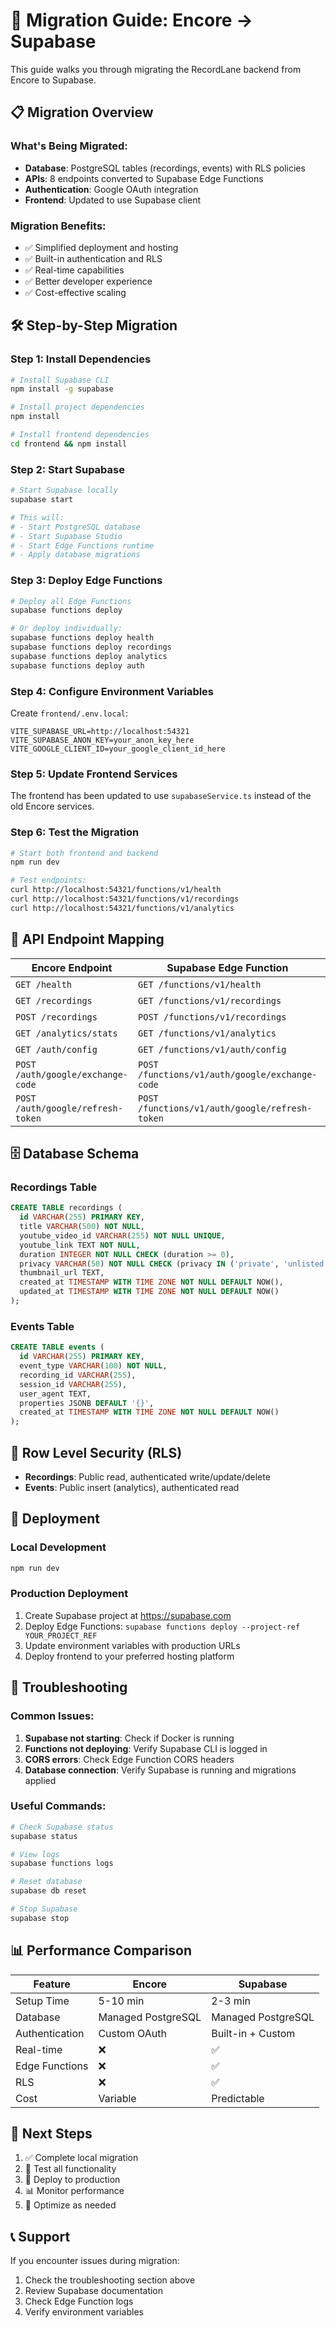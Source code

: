 # 🚀 Migration Guide: Encore → Supabase

This guide walks you through migrating the RecordLane backend from Encore to Supabase.

## 📋 Migration Overview

### What's Being Migrated:
- **Database**: PostgreSQL tables (recordings, events) with RLS policies
- **APIs**: 8 endpoints converted to Supabase Edge Functions
- **Authentication**: Google OAuth integration
- **Frontend**: Updated to use Supabase client

### Migration Benefits:
- ✅ Simplified deployment and hosting
- ✅ Built-in authentication and RLS
- ✅ Real-time capabilities
- ✅ Better developer experience
- ✅ Cost-effective scaling

## 🛠️ Step-by-Step Migration

### Step 1: Install Dependencies

```bash
# Install Supabase CLI
npm install -g supabase

# Install project dependencies
npm install

# Install frontend dependencies
cd frontend && npm install
```

### Step 2: Start Supabase

```bash
# Start Supabase locally
supabase start

# This will:
# - Start PostgreSQL database
# - Start Supabase Studio
# - Start Edge Functions runtime
# - Apply database migrations
```

### Step 3: Deploy Edge Functions

```bash
# Deploy all Edge Functions
supabase functions deploy

# Or deploy individually:
supabase functions deploy health
supabase functions deploy recordings
supabase functions deploy analytics
supabase functions deploy auth
```

### Step 4: Configure Environment Variables

Create `frontend/.env.local`:
```env
VITE_SUPABASE_URL=http://localhost:54321
VITE_SUPABASE_ANON_KEY=your_anon_key_here
VITE_GOOGLE_CLIENT_ID=your_google_client_id_here
```

### Step 5: Update Frontend Services

The frontend has been updated to use `supabaseService.ts` instead of the old Encore services.

### Step 6: Test the Migration

```bash
# Start both frontend and backend
npm run dev

# Test endpoints:
curl http://localhost:54321/functions/v1/health
curl http://localhost:54321/functions/v1/recordings
curl http://localhost:54321/functions/v1/analytics
```

## 🔄 API Endpoint Mapping

| Encore Endpoint | Supabase Edge Function | Status |
|----------------|----------------------|--------|
| `GET /health` | `GET /functions/v1/health` | ✅ |
| `GET /recordings` | `GET /functions/v1/recordings` | ✅ |
| `POST /recordings` | `POST /functions/v1/recordings` | ✅ |
| `GET /analytics/stats` | `GET /functions/v1/analytics` | ✅ |
| `GET /auth/config` | `GET /functions/v1/auth/config` | ✅ |
| `POST /auth/google/exchange-code` | `POST /functions/v1/auth/google/exchange-code` | ✅ |
| `POST /auth/google/refresh-token` | `POST /functions/v1/auth/google/refresh-token` | ✅ |

## 🗄️ Database Schema

### Recordings Table
```sql
CREATE TABLE recordings (
  id VARCHAR(255) PRIMARY KEY,
  title VARCHAR(500) NOT NULL,
  youtube_video_id VARCHAR(255) NOT NULL UNIQUE,
  youtube_link TEXT NOT NULL,
  duration INTEGER NOT NULL CHECK (duration >= 0),
  privacy VARCHAR(50) NOT NULL CHECK (privacy IN ('private', 'unlisted', 'public')),
  thumbnail_url TEXT,
  created_at TIMESTAMP WITH TIME ZONE NOT NULL DEFAULT NOW(),
  updated_at TIMESTAMP WITH TIME ZONE NOT NULL DEFAULT NOW()
);
```

### Events Table
```sql
CREATE TABLE events (
  id VARCHAR(255) PRIMARY KEY,
  event_type VARCHAR(100) NOT NULL,
  recording_id VARCHAR(255),
  session_id VARCHAR(255),
  user_agent TEXT,
  properties JSONB DEFAULT '{}',
  created_at TIMESTAMP WITH TIME ZONE NOT NULL DEFAULT NOW()
);
```

## 🔐 Row Level Security (RLS)

- **Recordings**: Public read, authenticated write/update/delete
- **Events**: Public insert (analytics), authenticated read

## 🚀 Deployment

### Local Development
```bash
npm run dev
```

### Production Deployment
1. Create Supabase project at https://supabase.com
2. Deploy Edge Functions: `supabase functions deploy --project-ref YOUR_PROJECT_REF`
3. Update environment variables with production URLs
4. Deploy frontend to your preferred hosting platform

## 🔧 Troubleshooting

### Common Issues:

1. **Supabase not starting**: Check if Docker is running
2. **Functions not deploying**: Verify Supabase CLI is logged in
3. **CORS errors**: Check Edge Function CORS headers
4. **Database connection**: Verify Supabase is running and migrations applied

### Useful Commands:

```bash
# Check Supabase status
supabase status

# View logs
supabase functions logs

# Reset database
supabase db reset

# Stop Supabase
supabase stop
```

## 📊 Performance Comparison

| Feature | Encore | Supabase |
|---------|--------|----------|
| Setup Time | 5-10 min | 2-3 min |
| Database | Managed PostgreSQL | Managed PostgreSQL |
| Authentication | Custom OAuth | Built-in + Custom |
| Real-time | ❌ | ✅ |
| Edge Functions | ❌ | ✅ |
| RLS | ❌ | ✅ |
| Cost | Variable | Predictable |

## 🎯 Next Steps

1. ✅ Complete local migration
2. 🔄 Test all functionality
3. 🚀 Deploy to production
4. 📊 Monitor performance
5. 🔧 Optimize as needed

## 📞 Support

If you encounter issues during migration:
1. Check the troubleshooting section above
2. Review Supabase documentation
3. Check Edge Function logs
4. Verify environment variables
